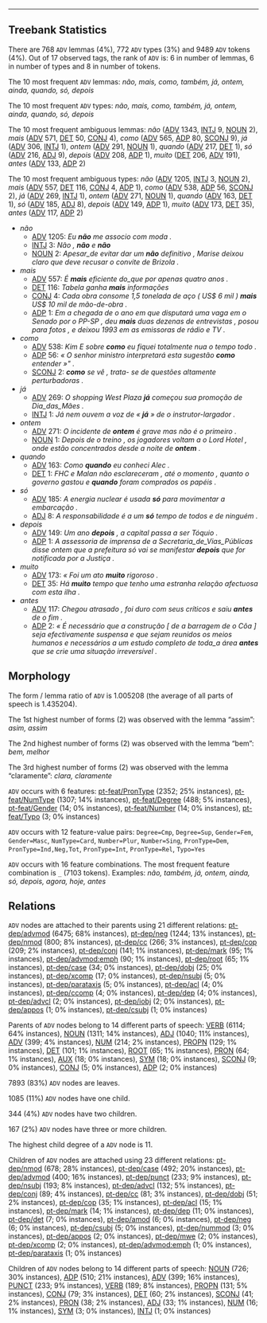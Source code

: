 

--------------------------------------------------------------------------------

## Treebank Statistics

There are 768 `ADV` lemmas (4%), 772 `ADV` types (3%) and 9489 `ADV` tokens (4%).
Out of 17 observed tags, the rank of `ADV` is: 6 in number of lemmas, 6 in number of types and 8 in number of tokens.

The 10 most frequent `ADV` lemmas: _não, mais, como, também, já, ontem, ainda, quando, só, depois_

The 10 most frequent `ADV` types:  _não, mais, como, também, já, ontem, ainda, quando, só, depois_

The 10 most frequent ambiguous lemmas: _não_ ([ADV]() 1343, [INTJ]() 9, [NOUN]() 2), _mais_ ([ADV]() 571, [DET]() 50, [CONJ]() 4), _como_ ([ADV]() 565, [ADP]() 80, [SCONJ]() 9), _já_ ([ADV]() 306, [INTJ]() 1), _ontem_ ([ADV]() 291, [NOUN]() 1), _quando_ ([ADV]() 217, [DET]() 1), _só_ ([ADV]() 216, [ADJ]() 9), _depois_ ([ADV]() 208, [ADP]() 1), _muito_ ([DET]() 206, [ADV]() 191), _antes_ ([ADV]() 133, [ADP]() 2)

The 10 most frequent ambiguous types:  _não_ ([ADV]() 1205, [INTJ]() 3, [NOUN]() 2), _mais_ ([ADV]() 557, [DET]() 116, [CONJ]() 4, [ADP]() 1), _como_ ([ADV]() 538, [ADP]() 56, [SCONJ]() 2), _já_ ([ADV]() 269, [INTJ]() 1), _ontem_ ([ADV]() 271, [NOUN]() 1), _quando_ ([ADV]() 163, [DET]() 1), _só_ ([ADV]() 185, [ADJ]() 8), _depois_ ([ADV]() 149, [ADP]() 1), _muito_ ([ADV]() 173, [DET]() 35), _antes_ ([ADV]() 117, [ADP]() 2)


* _não_
  * [ADV]() 1205: _Eu <b>não</b> me associo com moda ._
  * [INTJ]() 3: _Não , <b>não</b> e <b>não</b>_
  * [NOUN]() 2: _Apesar_de evitar dar um <b>não</b> definitivo , Marise deixou claro que deve recusar o convite de Brizola ._
* _mais_
  * [ADV]() 557: _É <b>mais</b> eficiente do_que por apenas quatro anos ._
  * [DET]() 116: _Tabela ganha <b>mais</b> informações_
  * [CONJ]() 4: _Cada obra consome 1,5 tonelada de aço ( US$ 6 mil ) <b>mais</b> US$ 10 mil de mão-de-obra ._
  * [ADP]() 1: _Em a chegada de o ano em que disputará uma vaga em o Senado por o PP-SP , deu <b>mais</b> duas dezenas de entrevistas , posou para fotos , e deixou 1993 em as emissoras de rádio e TV ._
* _como_
  * [ADV]() 538: _Kim E sobre <b>como</b> eu fiquei totalmente nua o tempo todo ._
  * [ADP]() 56: _« O senhor ministro interpretará esta sugestão <b>como</b> entender »" ._
  * [SCONJ]() 2: _<b>como</b> se vê , trata- se de questões altamente perturbadoras ._
* _já_
  * [ADV]() 269: _O shopping West Plaza <b>já</b> começou sua promoção de Dia_das_Mães ._
  * [INTJ]() 1: _Já nem ouvem a voz de « <b>já</b> » de o instrutor-largador ._
* _ontem_
  * [ADV]() 271: _O incidente de <b>ontem</b> é grave mas não é o primeiro ._
  * [NOUN]() 1: _Depois de o treino , os jogadores voltam a o Lord Hotel , onde estão concentrados desde a noite de <b>ontem</b> ._
* _quando_
  * [ADV]() 163: _Como <b>quando</b> eu conheci Alec ._
  * [DET]() 1: _FHC e Malan não esclareceram , até o momento , quanto o governo gastou e <b>quando</b> foram comprados os papéis ._
* _só_
  * [ADV]() 185: _A energia nuclear é usada <b>só</b> para movimentar a embarcação ._
  * [ADJ]() 8: _A responsabilidade é a um <b>só</b> tempo de todos e de ninguém ._
* _depois_
  * [ADV]() 149: _Um ano <b>depois</b> , a capital passa a ser Tóquio ._
  * [ADP]() 1: _A assessoria de imprensa de a Secretaria_de_Vias_Públicas disse ontem que a prefeitura só vai se manifestar <b>depois</b> que for notificada por a Justiça ._
* _muito_
  * [ADV]() 173: _« Foi um ato <b>muito</b> rigoroso ._
  * [DET]() 35: _Há <b>muito</b> tempo que tenho uma estranha relação afectuosa com esta ilha ._
* _antes_
  * [ADV]() 117: _Chegou atrasado , foi duro com seus críticos e saiu <b>antes</b> de o fim ._
  * [ADP]() 2: _« É necessário que a construção [ de a barragem de o Côa ] seja efectivamente suspensa e que sejam reunidos os meios humanos e necessários a um estudo completo de toda_a área <b>antes</b> que se crie uma situação irreversível ._

## Morphology

The form / lemma ratio of `ADV` is 1.005208 (the average of all parts of speech is 1.435204).

The 1st highest number of forms (2) was observed with the lemma “assim”: _asim, assim_

The 2nd highest number of forms (2) was observed with the lemma “bem”: _bem, melhor_

The 3rd highest number of forms (2) was observed with the lemma “claramente”: _clara, claramente_

`ADV` occurs with 6 features: [pt-feat/PronType]() (2352; 25% instances), [pt-feat/NumType]() (1307; 14% instances), [pt-feat/Degree]() (488; 5% instances), [pt-feat/Gender]() (14; 0% instances), [pt-feat/Number]() (14; 0% instances), [pt-feat/Typo]() (3; 0% instances)

`ADV` occurs with 12 feature-value pairs: `Degree=Cmp`, `Degree=Sup`, `Gender=Fem`, `Gender=Masc`, `NumType=Card`, `Number=Plur`, `Number=Sing`, `PronType=Dem`, `PronType=Ind,Neg,Tot`, `PronType=Int`, `PronType=Rel`, `Typo=Yes`

`ADV` occurs with 16 feature combinations.
The most frequent feature combination is `_` (7103 tokens).
Examples: _não, também, já, ontem, ainda, só, depois, agora, hoje, antes_


## Relations

`ADV` nodes are attached to their parents using 21 different relations: [pt-dep/advmod]() (6475; 68% instances), [pt-dep/neg]() (1244; 13% instances), [pt-dep/nmod]() (800; 8% instances), [pt-dep/cc]() (266; 3% instances), [pt-dep/cop]() (209; 2% instances), [pt-dep/conj]() (141; 1% instances), [pt-dep/mark]() (95; 1% instances), [pt-dep/advmod:emph]() (90; 1% instances), [pt-dep/root]() (65; 1% instances), [pt-dep/case]() (34; 0% instances), [pt-dep/dobj]() (25; 0% instances), [pt-dep/xcomp]() (17; 0% instances), [pt-dep/nsubj]() (5; 0% instances), [pt-dep/parataxis]() (5; 0% instances), [pt-dep/acl]() (4; 0% instances), [pt-dep/ccomp]() (4; 0% instances), [pt-dep/dep]() (4; 0% instances), [pt-dep/advcl]() (2; 0% instances), [pt-dep/iobj]() (2; 0% instances), [pt-dep/appos]() (1; 0% instances), [pt-dep/csubj]() (1; 0% instances)

Parents of `ADV` nodes belong to 14 different parts of speech: [VERB]() (6114; 64% instances), [NOUN]() (1311; 14% instances), [ADJ]() (1040; 11% instances), [ADV]() (399; 4% instances), [NUM]() (214; 2% instances), [PROPN]() (129; 1% instances), [DET]() (101; 1% instances), [ROOT]() (65; 1% instances), [PRON]() (64; 1% instances), [AUX]() (18; 0% instances), [SYM]() (18; 0% instances), [SCONJ]() (9; 0% instances), [CONJ]() (5; 0% instances), [ADP]() (2; 0% instances)

7893 (83%) `ADV` nodes are leaves.

1085 (11%) `ADV` nodes have one child.

344 (4%) `ADV` nodes have two children.

167 (2%) `ADV` nodes have three or more children.

The highest child degree of a `ADV` node is 11.

Children of `ADV` nodes are attached using 23 different relations: [pt-dep/nmod]() (678; 28% instances), [pt-dep/case]() (492; 20% instances), [pt-dep/advmod]() (400; 16% instances), [pt-dep/punct]() (233; 9% instances), [pt-dep/nsubj]() (193; 8% instances), [pt-dep/advcl]() (132; 5% instances), [pt-dep/conj]() (89; 4% instances), [pt-dep/cc]() (81; 3% instances), [pt-dep/dobj]() (51; 2% instances), [pt-dep/cop]() (35; 1% instances), [pt-dep/acl]() (15; 1% instances), [pt-dep/mark]() (14; 1% instances), [pt-dep/dep]() (11; 0% instances), [pt-dep/det]() (7; 0% instances), [pt-dep/amod]() (6; 0% instances), [pt-dep/neg]() (6; 0% instances), [pt-dep/csubj]() (5; 0% instances), [pt-dep/nummod]() (3; 0% instances), [pt-dep/appos]() (2; 0% instances), [pt-dep/mwe]() (2; 0% instances), [pt-dep/xcomp]() (2; 0% instances), [pt-dep/advmod:emph]() (1; 0% instances), [pt-dep/parataxis]() (1; 0% instances)

Children of `ADV` nodes belong to 14 different parts of speech: [NOUN]() (726; 30% instances), [ADP]() (510; 21% instances), [ADV]() (399; 16% instances), [PUNCT]() (233; 9% instances), [VERB]() (189; 8% instances), [PROPN]() (131; 5% instances), [CONJ]() (79; 3% instances), [DET]() (60; 2% instances), [SCONJ]() (41; 2% instances), [PRON]() (38; 2% instances), [ADJ]() (33; 1% instances), [NUM]() (16; 1% instances), [SYM]() (3; 0% instances), [INTJ]() (1; 0% instances)

